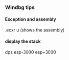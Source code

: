 ### Windbg tips
#### Exception and assembly
.ecxr <exception record>
u  (shows the assembly)

#### display the stack 
dps esp-3000 esp+3000